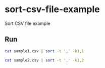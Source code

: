 # sort-csv-file-example
Sort CSV file example

## Run

```bash
cat sample1.csv | sort -t ',' -k1,1
```

```bash
cat sample2.csv | sort -t ',' -k1,2
```
